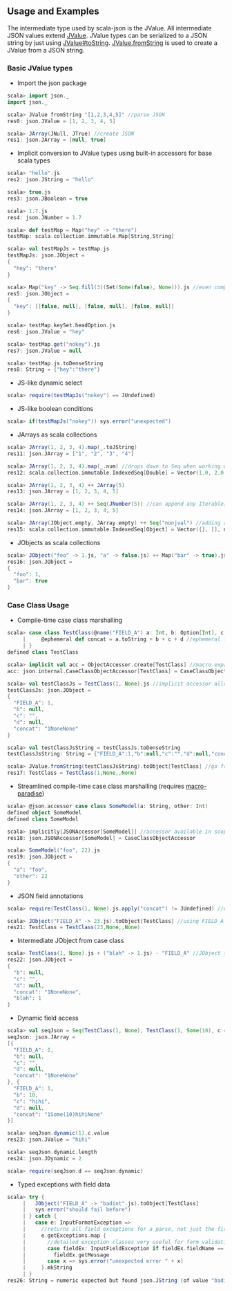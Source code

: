 Usage and Examples
------------------

The intermediate type used by scala-json is the JValue. All intermediate JSON values extend [JValue](http://mediamath.github.io/scala-json/doc/index.html#json.JValue).
JValue types can be serialized to a JSON string by just using [JValue#toString](http://mediamath.github.io/scala-json/doc/index.html#json.JValue@toString(settings:json.JSONBuilderSettings,lvl:Int):String).
[JValue.fromString](http://mediamath.github.io/scala-json/doc/index.html#json.JValue$@fromString(str:String):json.JValue)
is used to create a JValue from a JSON string.

### Basic JValue types ###

* Import the json package
```scala
scala> import json._
import json._

scala> JValue fromString "[1,2,3,4,5]" //parse JSON
res0: json.JValue = [1, 2, 3, 4, 5]

scala> JArray(JNull, JTrue) //create JSON
res1: json.JArray = [null, true]
```
* Implicit conversion to JValue types using built-in accessors for base scala types
```scala
scala> "hello".js
res2: json.JString = "hello"

scala> true.js
res3: json.JBoolean = true

scala> 1.7.js
res4: json.JNumber = 1.7

scala> def testMap = Map("hey" -> "there")
testMap: scala.collection.immutable.Map[String,String]

scala> val testMapJs = testMap.js
testMapJs: json.JObject =
{
  "hey": "there"
}

scala> Map("key" -> Seq.fill(3)(Set(Some(false), None))).js //even complex types
res5: json.JObject =
{
  "key": [[false, null], [false, null], [false, null]]
}

scala> testMap.keySet.headOption.js
res6: json.JValue = "hey"

scala> testMap.get("nokey").js
res7: json.JValue = null

scala> testMap.js.toDenseString
res8: String = {"hey":"there"}
```
* JS-like dynamic select
```scala
scala> require(testMapJs("nokey") == JUndefined)
```
* JS-like boolean conditions
```scala
scala> if(testMapJs("nokey")) sys.error("unexpected")
```
* JArrays as scala collections
```scala
scala> JArray(1, 2, 3, 4).map(_.toJString)
res11: json.JArray = ["1", "2", "3", "4"]

scala> JArray(1, 2, 3, 4).map(_.num) //drops down to Seq when working with non JValue types
res12: scala.collection.immutable.IndexedSeq[Double] = Vector(1.0, 2.0, 3.0, 4.0)

scala> JArray(1, 2, 3, 4) ++ JArray(5)
res13: json.JArray = [1, 2, 3, 4, 5]

scala> JArray(1, 2, 3, 4) ++ Seq(JNumber(5)) //can append any Iterable[JValue]
res14: json.JArray = [1, 2, 3, 4, 5]

scala> JArray(JObject.empty, JArray.empty) ++ Seq("nonjval") //adding a non JValue results in a normal Seq
res15: scala.collection.immutable.IndexedSeq[Object] = Vector({}, [], nonjval)
```
* JObjects as scala collections
```scala
scala> JObject("foo" -> 1.js, "a" -> false.js) ++ Map("bar" -> true).js - "a" //extends MapLike
res16: json.JObject =
{
  "foo": 1,
  "bar": true
}
```

### Case Class Usage ###

* Compile-time case class marshalling
```scala
scala> case class TestClass(@name("FIELD_A") a: Int, b: Option[Int], c: String = "", d: Option[Int] = None) {
     |     @ephemeral def concat = a.toString + b + c + d //ephemeral fields get written but never read
     | }
defined class TestClass

scala> implicit val acc = ObjectAccessor.create[TestClass] //macro expands here to create the accessor
acc: json.internal.CaseClassObjectAccessor[TestClass] = CaseClassObjectAccessor

scala> val testClassJs = TestClass(1, None).js //implicit accessor allows us to use '.js' here to produce a JValue
testClassJs: json.JObject =
{
  "FIELD_A": 1,
  "b": null,
  "c": "",
  "d": null,
  "concat": "1NoneNone"
}

scala> val testClassJsString = testClassJs.toDenseString
testClassJsString: String = {"FIELD_A":1,"b":null,"c":"","d":null,"concat":"1NoneNone"}

scala> JValue.fromString(testClassJsString).toObject[TestClass] //go from JSON string directly to object
res17: TestClass = TestClass(1,None,,None)
```
* Streamlined compile-time case class marshalling (requires [macro-paradise](#dependencies))
```scala
scala> @json.accessor case class SomeModel(a: String, other: Int)
defined object SomeModel
defined class SomeModel

scala> implicitly[JSONAccessor[SomeModel]] //accessor available in scope via hidden implicit
res18: json.JSONAccessor[SomeModel] = CaseClassObjectAccessor

scala> SomeModel("foo", 22).js
res19: json.JObject =
{
  "a": "foo",
  "other": 22
}
```
* JSON field annotations
```scala
scala> require(TestClass(1, None).js.apply("concat") != JUndefined) //ephemeral field exists

scala> JObject("FIELD_A" -> 23.js).toObject[TestClass] //using FIELD_A as renamed via @name annotation
res21: TestClass = TestClass(23,None,,None)
```
* Intermediate JObject from case class
```scala
scala> TestClass(1, None).js + ("blah" -> 1.js) - "FIELD_A" //JObject supports MapLike operations
res22: json.JObject =
{
  "b": null,
  "c": "",
  "d": null,
  "concat": "1NoneNone",
  "blah": 1
}
```
* Dynamic field access
```scala
scala> val seqJson = Seq(TestClass(1, None), TestClass(1, Some(10), c = "hihi")).js
seqJson: json.JArray =
[{
  "FIELD_A": 1,
  "b": null,
  "c": "",
  "d": null,
  "concat": "1NoneNone"
}, {
  "FIELD_A": 1,
  "b": 10,
  "c": "hihi",
  "d": null,
  "concat": "1Some(10)hihiNone"
}]

scala> seqJson.dynamic(1).c.value
res23: json.JValue = "hihi"

scala> seqJson.dynamic.length
res24: json.JDynamic = 2

scala> require(seqJson.d == seqJson.dynamic)
```
* Typed exceptions with field data
```scala
scala> try {
     |   JObject("FIELD_A" -> "badint".js).toObject[TestClass]
     |   sys.error("should fail before")
     | } catch {
     |   case e: InputFormatException =>
     |     //returns all field exceptions for a parse, not just the first one!
     |     e.getExceptions.map {
     |       //detailed exception classes very useful for form validation
     |       case fieldEx: InputFieldException if fieldEx.fieldName == "FIELD_A" =>
     |         fieldEx.getMessage
     |       case x => sys.error("unexpected error " + x)
     |     }.mkString
     | }
res26: String = numeric expected but found json.JString (of value "badint")
```

